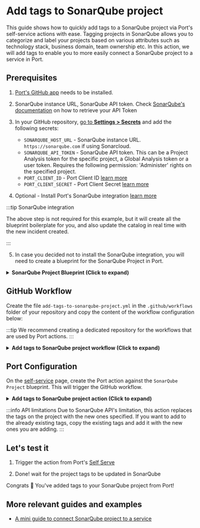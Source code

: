# Add tags to SonarQube project

This guide shows how to quickly add tags to a SonarQube project via Port's self-service actions with ease. Tagging projects in SonarQube allows you to categorize and label your projects based on various attributes such as technology stack, business domain, team ownership etc. In this action, we will add tags to enable you to more easily connect a SonarQube project to a service in Port.

## Prerequisites
1. [Port's GitHub app](https://github.com/apps/getport-io) needs to be installed.
2. SonarQube instance URL, SonarQube API token. Check [SonarQube's documentation](https://docs.sonarsource.com/sonarqube/latest/user-guide/user-account/generating-and-using-tokens/) on how to retrieve your API Token
3. In your GitHub repository, [go to **Settings > Secrets**](https://docs.github.com/en/actions/security-guides/using-secrets-in-github-actions#creating-secrets-for-a-repository) and add the following secrets:
    * `SONARQUBE_HOST_URL` - SonarQube instance URL. `https://sonarqube.com` if using Sonarcloud.
    * `SONARQUBE_API_TOKEN` - SonarQube API token. This can be a Project Analysis token for the specific project, a Global Analysis token or a user token. Requires the following permission: 'Administer' rights on the specified project.
    * `PORT_CLIENT_ID` - Port Client ID [learn more](https://docs.getport.io/build-your-software-catalog/sync-data-to-catalog/api/#get-api-token)
    * `PORT_CLIENT_SECRET` - Port Client Secret [learn more](https://docs.getport.io/build-your-software-catalog/sync-data-to-catalog/api/#get-api-token)

4. Optional - Install Port's SonarQube integration [learn more](https://docs.getport.io/build-your-software-catalog/sync-data-to-catalog/code-quality-security/sonarqube)

:::tip SonarQube integration

The above step is not required for this example, but it will create all the blueprint boilerplate for you, and also update the catalog in real time with the new incident created.

:::

5. In case you decided not to install the SonarQube integration, you will need to create a blueprint for the SonarQube Project in Port.

<details>
<summary> <b> SonarQube Project Blueprint (Click to expand)</b></summary>

```json showLineNumbers
{
  "identifier": "sonarQubeProject",
  "title": "SonarQube Project",
  "icon": "sonarqube",
  "schema": {
    "properties": {
      "organization": {
        "type": "string",
        "title": "Organization",
        "icon": "TwoUsers"
      },
      "link": {
        "type": "string",
        "format": "url",
        "title": "Link",
        "icon": "Link"
      },
      "lastAnalysisDate": {
        "type": "string",
        "format": "date-time",
        "icon": "Clock",
        "title": "Last Analysis Date"
      },
      "numberOfBugs": {
        "type": "number",
        "title": "Number Of Bugs"
      },
      "numberOfCodeSmells": {
        "type": "number",
        "title": "Number Of CodeSmells"
      },
      "numberOfVulnerabilities": {
        "type": "number",
        "title": "Number Of Vulnerabilities"
      },
      "numberOfHotSpots": {
        "type": "number",
        "title": "Number Of HotSpots"
      },
      "numberOfDuplications": {
        "type": "number",
        "title": "Number Of Duplications"
      },
      "coverage": {
        "type": "number",
        "title": "Coverage"
      },
      "mainBranch": {
        "type": "string",
        "icon": "Git",
        "title": "Main Branch"
      },
      "tags": {
        "type": "array",
        "title": "Tags"
      }
    },
    "required": []
  },
  "mirrorProperties": {},
  "calculationProperties": {},
  "relations": {}
}
```
</details>

## GitHub Workflow

Create the file `add-tags-to-sonarqube-project.yml` in the `.github/workflows` folder of your repository and copy the content of the workflow configuration below:

:::tip
We recommend creating a dedicated repository for the workflows that are used by Port actions.
:::

<details>
<summary><b>Add tags to SonarQube project workflow (Click to expand)</b></summary>

```yaml showLineNumbers
name: Add tags to SonarQube project
on:
  workflow_dispatch:
    inputs:
      tags:
        type: string
        required: true
      port_context:
        required: true
        type: string

jobs:
  create-entity-in-port-and-update-run:
    runs-on: ubuntu-latest
    steps:
      - name: Inform Port of start of request to SonarQube
        uses: port-labs/port-github-action@v1
        with:
          clientId: ${{ secrets.PORT_CLIENT_ID }}
          clientSecret: ${{ secrets.PORT_CLIENT_SECRET }}
          baseUrl: https://api.getport.io
          operation: PATCH_RUN
          runId: ${{ fromJson(inputs.port_context).run_id}}
          logMessage: Starting request to add tags to SonarQube project
      
      - name: Add tags to SonarQube project
        uses: fjogeleit/http-request-action@v1
        with:
          url: "${{ secrets.SONARQUBE_HOST_URL }}/api/project_tags/set?project=${{ fromJson(inputs.port_context).entity }}&tags=${{ inputs.tags }}"
          method: "POST"
          bearerToken: ${{ secrets.SONARQUBE_API_TOKEN }}
          customHeaders: '{"Content-Type": "application/json"}'

      - name: Inform Port of completion of request to SonarQube
        uses: port-labs/port-github-action@v1
        with:
          clientId: ${{ secrets.PORT_CLIENT_ID }}
          clientSecret: ${{ secrets.PORT_CLIENT_SECRET }}
          baseUrl: https://api.getport.io
          operation: PATCH_RUN
          runId: ${{ fromJson(inputs.port_context).run_id }}
          logMessage: Finished request to create SonarQube project
```
</details>

## Port Configuration

On the [self-service](https://app.getport.io/self-serve) page, create the Port action against the `SonarQube Project` blueprint. This will trigger the GitHub workflow.

<details>
<summary><b>Add tags to SonarQube project action (Click to expand)</b></summary>

:::tip Modification Required
Make sure to replace `<GITHUB_ORG>` and `<GITHUB_REPO>` with your GitHub organization and repository names respectively.
:::

```json showLineNumbers
{
  "identifier": "sonarQubeProject_add_tags_to_sonar_qube_project",
  "title": "Add Tags to SonarQube project",
  "icon": "sonarqube",
  "description": "Adds additional tags to a project in SonarQube",
  "trigger": {
    "type": "self-service",
    "operation": "DAY-2",
    "userInputs": {
      "properties": {
        "tags": {
          "title": "Tags",
          "description": "Comma separated list of tags",
          "icon": "DefaultProperty",
          "type": "string"
        }
      },
      "required": [
        "tags"
      ],
      "order": [
        "tags"
      ]
    },
    "blueprintIdentifier": "sonarQubeProject"
  },
  "invocationMethod": {
    "type": "GITHUB",
    "org": "<Enter GitHub organization>",
    "repo": "<Enter GitHub repository>",
    "workflow": "add-tags-to-sonarqube-project.yml",
    "workflowInputs": {
      "tags": "{{.inputs.\"tags\"}}",
      "port_context": {
        "entity": "{{.entity.identifier}}",
        "run_id": "{{.run.id}}"
      }
    },
    "reportWorkflowStatus": true
  },
  "requiredApproval": false,
  "publish": true
}
```
</details>

:::info API limitations
Due to SonarQube API's limitation, this action replaces the tags on the project with the new ones specified. If you want to add to the already existing tags, copy the existing tags and add it with the new ones you are adding.
:::

## Let's test it

1. Trigger the action from Port's [Self Serve](https://app.getport.io/self-serve)

2. Done! wait for the project tags to be updated in SonarQube

Congrats 🎉 You've added tags to your SonarQube project from Port!


## More relevant guides and examples
- [A mini guide to connect SonarQube project to a service](https://docs.getport.io/build-your-software-catalog/sync-data-to-catalog/code-quality-security/sonarqube/guides/connect-sonar-project-to-service)